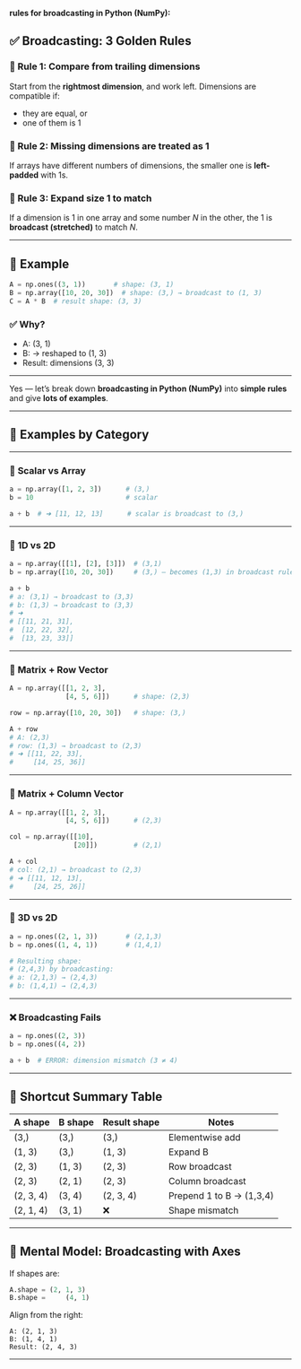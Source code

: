 **rules for broadcasting in Python (NumPy):**

## ✅ Broadcasting: 3 Golden Rules

### 🔹 Rule 1: Compare from **trailing dimensions**

Start from the **rightmost dimension**, and work left. Dimensions are compatible if:

* they are equal, or
* one of them is 1

### 🔹 Rule 2: **Missing dimensions are treated as 1**

If arrays have different numbers of dimensions, the smaller one is **left-padded** with 1s.

### 🔹 Rule 3: Expand size 1 to match

If a dimension is 1 in one array and some number $N$ in the other, the 1 is **broadcast (stretched)** to match $N$.

---

## 🧪 Example

```python
A = np.ones((3, 1))       # shape: (3, 1)
B = np.array([10, 20, 30])  # shape: (3,) → broadcast to (1, 3)
C = A * B  # result shape: (3, 3)
```

### ✅ Why?

* A: (3, 1)
* B: → reshaped to (1, 3)
* Result: dimensions (3, 3)

---




Yes — let’s break down **broadcasting in Python (NumPy)** into **simple rules** and give **lots of examples**.

---

## 🧪 Examples by Category

---

### 🔸 **Scalar vs Array**

```python
a = np.array([1, 2, 3])      # (3,)
b = 10                       # scalar

a + b  # ➜ [11, 12, 13]      # scalar is broadcast to (3,)
```

---

### 🔸 **1D vs 2D**

```python
a = np.array([[1], [2], [3]])  # (3,1)
b = np.array([10, 20, 30])     # (3,) — becomes (1,3) in broadcast rules

a + b  
# a: (3,1) → broadcast to (3,3)
# b: (1,3) → broadcast to (3,3)
# ➜ 
# [[11, 21, 31],
#  [12, 22, 32],
#  [13, 23, 33]]
```

---

### 🔸 **Matrix + Row Vector**

```python
A = np.array([[1, 2, 3],
              [4, 5, 6]])      # shape: (2,3)

row = np.array([10, 20, 30])   # shape: (3,)

A + row
# A: (2,3)
# row: (1,3) → broadcast to (2,3)
# ➜ [[11, 22, 33],
#     [14, 25, 36]]
```

---

### 🔸 **Matrix + Column Vector**

```python
A = np.array([[1, 2, 3],
              [4, 5, 6]])      # (2,3)

col = np.array([[10],
                [20]])         # (2,1)

A + col
# col: (2,1) → broadcast to (2,3)
# ➜ [[11, 12, 13],
#     [24, 25, 26]]
```

---

### 🔸 **3D vs 2D**

```python
a = np.ones((2, 1, 3))       # (2,1,3)
b = np.ones((1, 4, 1))       # (1,4,1)

# Resulting shape:
# (2,4,3) by broadcasting:
# a: (2,1,3) → (2,4,3)
# b: (1,4,1) → (2,4,3)
```

---

### ❌ **Broadcasting Fails**

```python
a = np.ones((2, 3))
b = np.ones((4, 2))

a + b  # ERROR: dimension mismatch (3 ≠ 4)
```

---

## 🔁 Shortcut Summary Table

| A shape   | B shape | Result shape | Notes                    |
| --------- | ------- | ------------ | ------------------------ |
| (3,)      | (3,)    | (3,)         | Elementwise add          |
| (1, 3)    | (3,)    | (1, 3)       | Expand B                 |
| (2, 3)    | (1, 3)  | (2, 3)       | Row broadcast            |
| (2, 3)    | (2, 1)  | (2, 3)       | Column broadcast         |
| (2, 3, 4) | (3, 4)  | (2, 3, 4)    | Prepend 1 to B → (1,3,4) |
| (2, 1, 4) | (3, 1)  | ❌            | Shape mismatch           |

---

## 🧠 Mental Model: Broadcasting with Axes

If shapes are:

```python
A.shape = (2, 1, 3)
B.shape =     (4, 1)
```

Align from the right:

```
A: (2, 1, 3)
B: (1, 4, 1)
Result: (2, 4, 3)
```

---


